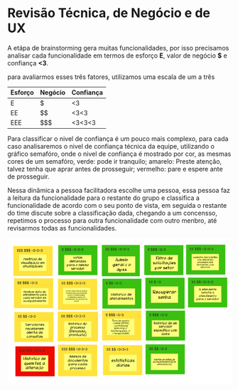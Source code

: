 # Revisão Técnica, de Negócio e de UX

A etápa de brainstorming gera muitas funcionalidades, por isso precisamos analisar cada funcionalidade em termos de esforço **E**, valor de negócio **$** e confiança **<3**.

para avaliarmos esses três fatores, utilizamos uma escala de um a três

|Esforço|Negócio|Confiança|
| - | - | - |
|E|$|<3|
|EE|$$|<3<3|
|EEE|$$$|<3<3<3|

Para classificar o nivel de confiança é um pouco mais complexo, para cada caso analisaremos o nivel de confiança técnica da equipe, utilizando o gráfico semafóro, onde o nivel de confiança é mostrado por cor, as mesmas cores de um semafóro, verde: pode ir tranquilo; amarelo: Preste atenção, talvez tenha que aprar antes de prosseguir; vermelho: pare e espere ante de prosseguir.

Nessa dinâmica a pessoa facilitadora escolhe uma pessoa, essa pessoa faz a leitura da funcionalidade para o restante do grupo e classifica a funcionalidade de acordo com o seu ponto de vista, em seguida o restante do time discute sobre a classificação dada, chegando a um concensso, repetimos o processo para outra funcionalidade com outro menbro, até revisarmos todas as funcionalidades.

![Revisão Técnica](../assets/img/review.png)

